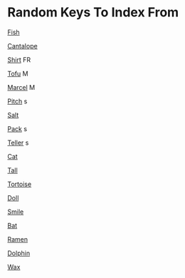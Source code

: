 # Random Keys To Index From

[Fish](https://www.angara.com/p/solitaire-oval-opal-criss-cross-ring-with-diamonds-sr1381opd)

[Cantalope](https://www.angara.com/p/solitaire-oval-opal-split-shank-ring-with-trio-diamonds-sr1375opd)

[Shirt](https://www.angara.com/p/bezel-set-vintage-oval-opal-ring-with-diamond-accents-sr0560opd) FR

[Tofu](https://www.angara.com/p/oval-opal-and-diamond-wedding-band-ring-set-wrsd-sr0271opd) M

[Marcel](https://www.angara.com/p/opal-and-diamond-bypass-ring-with-leaf-motif-sr2347opd) M

[Pitch](https://www.angara.com/p/classic-twist-shank-round-solitaire-opal-ring-sr0163op?siteID=QFGLnEolOWg-k2a_Kksn28MnJbOaxEMy5w&url=https%3A%2F%2Fwww.angara.com%2Fp%2Fclassic%2Dtwist%2Dshank%2Dround%2Dsolitaire%2Dopal%2Dring%2Dsr0163op&LSNSUBSITE=Omitted_QFGLnEolOWg&cid=afl&utm_campaign=ls) s

[Salt](https://www.angara.com/p/vintage-oval-solitaire-opal-ring-with-diamond-accents-sr0126opd)

[Pack](https://www.angara.com/p/vintage-style-opal-and-diamond-cushion-halo-ring-sr1398opd?tnt=c?siteID=TnL5HPStwNw-Sy47dDG1_QPQS6NmqQ2Jdw&url=https%3A%2F%2Fwww.angara.com%2Fp%2Fvintage%2Dstyle%2Dopal%2Dand%2Ddiamond%2Dcushion%2Dhalo%2Dring%2Dsr1398opd%3Ftnt%3Dc&LSNSUBSITE=Omitted_TnL5HPStwNw&cid=afl&utm_campaign=ls) s

[Teller](https://www.angara.com/p/classic-three-stone-opal-and-diamond-ring-sr0155opd?stone_grade=aaaa&stone_size=7mm&metal_type=white+gold&metal_karat=14k&cid=ps-gpla-acc!gemstoneUSA-adg!119923506148-dyn!SR0155OPD-WG-AAAA-7-pla-296710361962-cmp!11379948142&resetChannel=true&s_kwcid=AL!6785!3!473271419417!!!u!296710361962!!c&traffic_source=&gclid=EAIaIQobChMI99qnmtiP-AIVK8njBx2vqwsFEAQYASABEgLqhPD_BwE) s

[Cat](https://www.talismancollection.com/collections/opal/products/yael-18k-white-gold-opal-and-diamond-ring-1)

[Tall](https://www.lunaskye.com/products/14kt-gold-and-diamond-solitaire-cushion-opal-eternity-ring)

[Tortoise](https://www.capucinne.com/collections/opal-rings/products/kite-opal-ring-australian-opal-ring-set-2983?variant=32949528264747)

[Doll](https://www.capucinne.com/collections/opal-rings/products/rainbow-opal-ring-fire-opal-ring-2629?variant=12008711028780)

[Smile](https://www.capucinne.com/collections/opal-rings/products/opal-wedding-ring-set-opal-engagement-ring-set-9197)

[Bat](http://ascheron.com/opal-ring-diamond-and-opal-ring-available-in-14k-18k-yellow-white-and-rose-gold-also-in-platinum/)

[Ramen](http://ascheron.com/opal-ring-engagement-ring-diamond-and-opal-ring-available-in-14k-18k-yellow-white-and-rose-gold-also-in-platinum/)

[Dolphin](https://ascheron.com/opal-engagement-ring-opal-and-diamond-ring-14k-18k-platinum/)

[Wax](https://www.etsy.com/listing/628531536/opal-engagement-ring-set-wedding-ring?utm_custom1=brides.com&source=aw&utm_source=affiliate_window&utm_medium=affiliate&utm_campaign=us_location_buyer&utm_content=78888&awc=6220_1654204763_4c0fab91e9fcbc041bc233ebb9194202&utm_term=0&variation0=1599695995)

